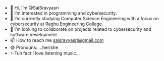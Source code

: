 - 👋 Hi, I’m @SaiSravyasri
- 👀 I’m interested in programming and cybersecurity.
- 🌱 I’m currently studying Computer Science Engineering with a focus on cybersecurity at Raghu Engineering College.
- 💞️ I’m looking to collaborate on projects related to cybersecurity and software development.
- 📫 How to reach me saisravyasri@gmail.com
- 😄 Pronouns: ...her/she
- ⚡ Fun fact:I love listening music...

<!---
SaiSravyasri/SaiSravyasri is a ✨ special ✨ repository because its `README.md` (this file) appears on your GitHub profile.
You can click the Preview link to take a look at your changes.
--->

